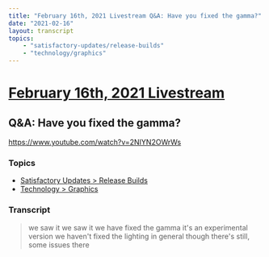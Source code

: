 ```yaml
---
title: "February 16th, 2021 Livestream Q&A: Have you fixed the gamma?"
date: "2021-02-16"
layout: transcript
topics:
    - "satisfactory-updates/release-builds"
    - "technology/graphics"
---
```

# [February 16th, 2021 Livestream](../2021-02-16.md)
## Q&A: Have you fixed the gamma?
https://www.youtube.com/watch?v=2NIYN2OWrWs

### Topics
* [Satisfactory Updates > Release Builds](../topics/satisfactory-updates/release-builds.md)
* [Technology > Graphics](../topics/technology/graphics.md)

### Transcript

> we saw it we saw it we have fixed the gamma it's an experimental version we haven't fixed the lighting in general though there's still, some issues there
